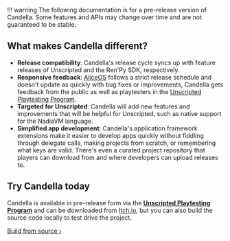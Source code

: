 !!! warning
    The following documentation is for a pre-release version of Candella. Some features and APIs may change over time and are not guaranteed to be stable.

## What makes Candella different?

- **Release compatibility**: Candella's release cycle syncs up with feature releases of Unscripted and the Ren'Py SDK, respectively.
- **Responsive feedback**: [AliceOS][aliceos] follows a strict release schedule and doesn't update as quickly with bug fixes or improvements, Candella gets feedback from the public as well as playtesters in the [Unscripted Playtesting Program][uvn-beta].
- **Targeted for Unscripted**: Candella will add new features and improvements that will be helpful for Unscripted, such as native support for the NadiaVM language.
- **Simplified app development**: Candella's application framework extensions make it easier to develop apps quickly without fiddling through delegate calls, making projects from scratch, or remembering what keys are valid. There's even a curated project repository that players can download from and where developers can upload releases to.

## Try Candella today

Candella is available in pre-release form via the [**Unscripted Playtesting Program**][uvn-beta] and can be downloaded from [Itch.io][itch], but you can also build the source code locally to test drive the project.

[Build from source &rsaquo;](./01-getting-started/)

[aliceos]: https://aliceos.app
[uvn-beta]: https://beta.unscriptedvn.dev
[itch]: https://marquiskurt.itch.io/candella
